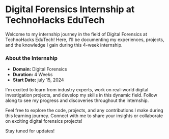 # Digital Forensics Internship at TechnoHacks EduTech

Welcome to my internship journey in the field of Digital Forensics at TechnoHacks EduTech! Here, I'll be documenting my experiences, projects, and the knowledge I gain during this 4-week internship.

### About the Internship

- **Domain:** Digital Forensics
- **Duration:** 4 Weeks
- **Start Date:** july 15, 2024

I'm excited to learn from industry experts, work on real-world digital investigation projects, and develop my skills in this dynamic field. Follow along to see my progress and discoveries throughout the internship.

Feel free to explore the code, projects, and any contributions I make during this learning journey. Connect with me to share your insights or collaborate on exciting digital forensics projects!

Stay tuned for updates!
